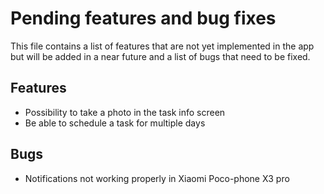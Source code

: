 # Pending features and bug fixes
This file contains a list of features that are not yet implemented in the app but will 
be added in a near future and a list of bugs that need to be fixed.


## Features
- Possibility to take a photo in the task info screen
- Be able to schedule a task for multiple days

## Bugs
- Notifications not working properly in Xiaomi Poco-phone X3 pro